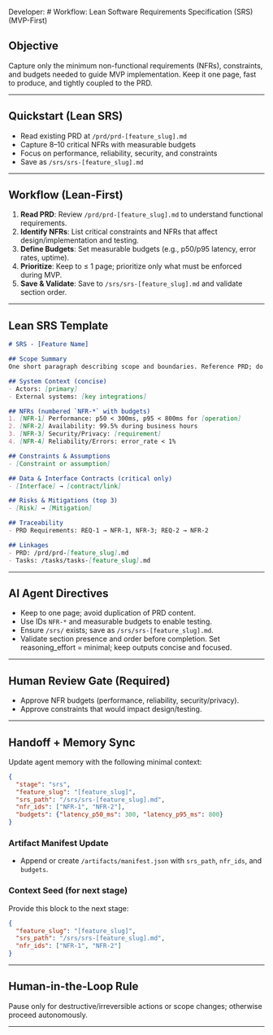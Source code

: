 Developer: # Workflow: Lean Software Requirements Specification (SRS) (MVP-First)

## Objective
Capture only the minimum non-functional requirements (NFRs), constraints, and budgets needed to guide MVP implementation. Keep it one page, fast to produce, and tightly coupled to the PRD.

---

## Quickstart (Lean SRS)
- Read existing PRD at `/prd/prd-[feature_slug].md`
- Capture 8–10 critical NFRs with measurable budgets
- Focus on performance, reliability, security, and constraints
- Save as `/srs/srs-[feature_slug].md`

---

## Workflow (Lean-First)
1. **Read PRD**: Review `/prd/prd-[feature_slug].md` to understand functional requirements.
2. **Identify NFRs**: List critical constraints and NFRs that affect design/implementation and testing.
3. **Define Budgets**: Set measurable budgets (e.g., p50/p95 latency, error rates, uptime).
4. **Prioritize**: Keep to ≤ 1 page; prioritize only what must be enforced during MVP.
5. **Save & Validate**: Save to `/srs/srs-[feature_slug].md` and validate section order.

---

## Lean SRS Template
```markdown
# SRS - [Feature Name]

## Scope Summary
One short paragraph describing scope and boundaries. Reference PRD; do not restate.

## System Context (concise)
- Actors: [primary]
- External systems: [key integrations]

## NFRs (numbered `NFR-*` with budgets)
1. [NFR-1] Performance: p50 < 300ms, p95 < 800ms for [operation]
2. [NFR-2] Availability: 99.5% during business hours
3. [NFR-3] Security/Privacy: [requirement]
4. [NFR-4] Reliability/Errors: error_rate < 1%

## Constraints & Assumptions
- [Constraint or assumption]

## Data & Interface Contracts (critical only)
- [Interface] → [contract/link]

## Risks & Mitigations (top 3)
- [Risk] → [Mitigation]

## Traceability
- PRD Requirements: REQ-1 → NFR-1, NFR-3; REQ-2 → NFR-2

## Linkages
- PRD: /prd/prd-[feature_slug].md
- Tasks: /tasks/tasks-[feature_slug].md
```

---

## AI Agent Directives
- Keep to one page; avoid duplication of PRD content.
- Use IDs `NFR-*` and measurable budgets to enable testing.
- Ensure `/srs/` exists; save as `/srs/srs-[feature_slug].md`.
- Validate section presence and order before completion.
Set reasoning_effort = minimal; keep outputs concise and focused.

 

---

## Human Review Gate (Required)
- Approve NFR budgets (performance, reliability, security/privacy).
- Approve constraints that would impact design/testing.

---

## Handoff + Memory Sync
Update agent memory with the following minimal context:

```json
{
  "stage": "srs",
  "feature_slug": "[feature_slug]",
  "srs_path": "/srs/srs-[feature_slug].md",
  "nfr_ids": ["NFR-1", "NFR-2"],
  "budgets": {"latency_p50_ms": 300, "latency_p95_ms": 800}
}
```

### Artifact Manifest Update
- Append or create `/artifacts/manifest.json` with `srs_path`, `nfr_ids`, and `budgets`.

 

### Context Seed (for next stage)
Provide this block to the next stage:

```json
{
  "feature_slug": "[feature_slug]",
  "srs_path": "/srs/srs-[feature_slug].md",
  "nfr_ids": ["NFR-1", "NFR-2"]
}
```

---

## Human-in-the-Loop Rule
Pause only for destructive/irreversible actions or scope changes; otherwise proceed autonomously.

---


